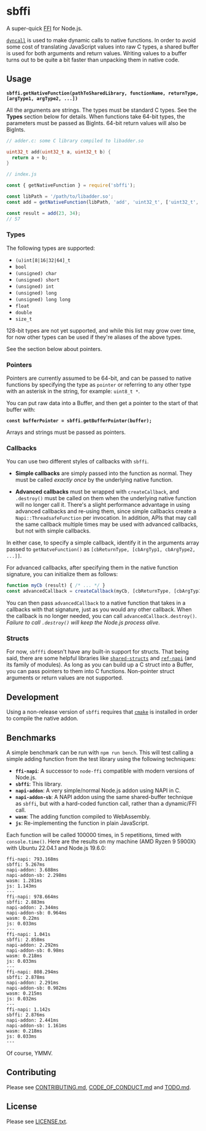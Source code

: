 # sbffi

A super-quick [FFI](https://en.wikipedia.org/wiki/Foreign_function_interface)
for Node.js.

[`dyncall`](https://dyncall.org/) is used to make dynamic calls to native
functions. In order to avoid some cost of translating JavaScript values into raw
C types, a shared buffer is used for both arguments and return values. Writing
values to a buffer turns out to be quite a bit faster than unpacking them in
native code.

## Usage

**`sbffi.getNativeFunction(pathToSharedLibrary, functionName, returnType, [argType1, argType2, ...])`**

All the arguments are strings. The types must be standard C types. See the
**Types** section below for details. When functions take 64-bit types, the
parameters must be passed as BigInts. 64-bit return values will also be
BigInts.

```c
// adder.c: some C library compiled to libadder.so

uint32_t add(uint32_t a, uint32_t b) {
  return a + b;
}
```

```js
// index.js

const { getNativeFunction } = require('sbffi');

const libPath = '/path/to/libadder.so';
const add = getNativeFunction(libPath, 'add', 'uint32_t', ['uint32_t', 'uint32_t']);

const result = add(23, 34);
// 57
```

### Types

The following types are supported:

* `(u)int[8|16|32|64]_t`
* `bool`
* `(unsigned) char`
* `(unsigned) short`
* `(unsigned) int`
* `(unsigned) long`
* `(unsigned) long long`
* `float`
* `double`
* `size_t`

128-bit types are not yet supported, and while this list may grow over time, for
now other types can be used if they're aliases of the above types.

See the section below about pointers.

### Pointers

Pointers are currently assumed to be 64-bit, and can be passed to native
functions by specifying the type as `pointer` or referring to any other type
with an asterisk in the string, for example: `uint8_t *`.

You can put raw data into a Buffer, and then get a pointer to the start of that
buffer with:

**`const bufferPointer = sbffi.getBufferPointer(buffer);`**

Arrays and strings must be passed as pointers.

### Callbacks

You can use two different styles of callbacks with `sbffi`.

* **Simple callbacks** are simply passed into the function as normal. They must
  be called _exactly once_ by the underlying native function.

* **Advanced callbacks** must be wrapped with `createCallback`, and `.destroy()`
  must be called on them when the underlying native function will no longer call
  it. There's a slight performance advantage in using advanced callbacks and
  re-using them, since simple callbacks create a `Napi::ThreadsafeFunction` per
  invocation. In addition, APIs that may call the same callback multiple times
  may be used with advanced callbacks, but not with simple callbacks.

In either case, to specify a simple callback, identify it in the arguments array
passed to `getNatveFunction()` as `[cbReturnType, [cbArgTyp1, cbArgType2,
...]]`.

For advanced callbacks, after specifying them in the native function signature,
you can initialize them as follows:

```js
function myCb (result) { /* ... */ }
const advancedCallback = createCallback(myCb, [cbReturnType, [cbArgTyp1, cbArgType2, ...]]);
```

You can then pass `advancedCallback` to a native function that takes in a
callbacks with that signature, just as you would any other callback. When the
callback is no longer needed, you can call `advancedCallback.destroy()`.
_Failure to call `.destroy()` will keep the Node.js process alive._

### Structs

For now, `sbfffi` doesn't have any built-in support for structs. That being
said, there are some helpful libraries like
[`shared-structs`](https://www.npmjs.com/package/shared-structs) and
[`ref-napi`](https://www.npmjs.com/package/ref-napi) (and its family of
modules). As long as you can build up a C struct into a Buffer, you can pass
pointers to them into C functions. Non-pointer struct arguments or return values
are not supported.

## Development

Using a non-release version of `sbffi` requires that
[`cmake`](https://cmake.org/) is installed in order to compile the native
addon.

## Benchmarks

A simple benchmark can be run with `npm run bench`. This will test calling a
simple adding function from the test library using the following techniques:

* **`ffi-napi`**: A successor to `node-ffi` compatible with modern versions of
  Node.js.
* **`sbffi`**: This library.
* **`napi-addon`**: A very simple/normal Node.js addon using NAPI in C.
* **`napi-addon-sb`**: A NAPI addon using the same shared-buffer technique as
  `sbffi`, but with a hard-coded function call, rather than a dynamic/FFI call.
* **`wasm`**: The adding function compiled to WebAssembly.
* **`js`**: Re-implementing the function in plain JavaScript.

Each function will be called 100000 times, in 5 repetitions, timed with
`console.time()`. Here are the results on my machine (AMD Ryzen 9 5900X) with
Ubuntu 22.04.1 and Node.js 19.6.0:

```
ffi-napi: 793.168ms
sbffi: 5.267ms
napi-addon: 3.688ms
napi-addon-sb: 2.298ms
wasm: 1.281ms
js: 1.143ms
---
ffi-napi: 978.664ms
sbffi: 2.883ms
napi-addon: 2.344ms
napi-addon-sb: 0.964ms
wasm: 0.22ms
js: 0.033ms
---
ffi-napi: 1.041s
sbffi: 2.858ms
napi-addon: 2.292ms
napi-addon-sb: 0.98ms
wasm: 0.218ms
js: 0.033ms
---
ffi-napi: 808.294ms
sbffi: 2.878ms
napi-addon: 2.291ms
napi-addon-sb: 0.982ms
wasm: 0.215ms
js: 0.032ms
---
ffi-napi: 1.142s
sbffi: 2.876ms
napi-addon: 2.441ms
napi-addon-sb: 1.161ms
wasm: 0.218ms
js: 0.033ms
---
```

Of course, YMMV.

## Contributing

Please see [CONTRIBUTING.md](./CONTRIBUTING.md),
[CODE_OF_CONDUCT.md](CODE_OF_CONDUCT.md) and [TODO.md](./TODO.md).

## License

Please see [LICENSE.txt](./LICENSE.txt).
